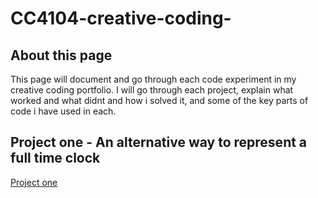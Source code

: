 # CC4104-creative-coding-
## About this page
This page will document and go through each code experiment in my creative coding portfolio. I will go through each project, explain what worked and what didnt and how i solved it, and some of the key parts of code i have used in each. 

## Project one - An alternative way to represent a full time clock
[Project one](project1.md)
